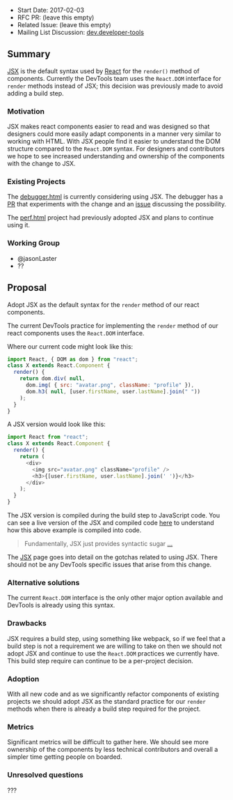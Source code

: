 - Start Date: 2017-02-03
- RFC PR: (leave this empty)
- Related Issue: (leave this empty)
- Mailing List Discussion: [dev.developer-tools](https://groups.google.com/forum/#!topic/mozilla.dev.developer-tools/Jswhej8xDuw)

## Summary

[JSX](https://facebook.github.io/react/docs/jsx-in-depth.html) is the default syntax used by [React](https://facebook.github.io/react/) for the `render()` method of components.  Currently the DevTools team uses the `React.DOM` interface for `render` methods instead of JSX; this decision was previously made to avoid adding a build step.

### Motivation

JSX makes react components easier to read and was designed so that designers could more easily adapt components in a manner very similar to working with HTML.  With JSX people find it easier to understand the DOM structure compared to the `React.DOM` syntax.  For designers and contributors we hope to see increased understanding and ownership of the components with the change to JSX.

### Existing Projects

The [debugger.html](https://github.com/devtools-html/debugger.html) is currently considering using JSX.  The debugger has a [PR](https://github.com/devtools-html/debugger.html/pull/1712) that experiments with the change and an [issue](https://github.com/devtools-html/debugger.html/issues/1747) discussing the possibility.

The [perf.html](https://github.com/devtools-html/perf.html) project had previously adopted JSX and plans to continue using it.

### Working Group

- @jasonLaster
- ??

## Proposal

Adopt JSX as the default syntax for the `render` method of our react components.

The current DevTools practice for implementing the `render` method of our react components uses the `React.DOM` interface.

Where our current code might look like this:

```js
import React, { DOM as dom } from "react";
class X extends React.Component {
  render() {
    return dom.div( null,
      dom.img( { src: "avatar.png", className: "profile" }),
      dom.h3( null, [user.firstName, user.lastName].join(" "))
    );
  }  
}
```

A JSX version would look like this:

```js
import React from "react";
class X extends React.Component {
  render() {
    return (
      <div>
        <img src="avatar.png" className="profile" />
        <h3>{[user.firstName, user.lastName].join(' ')}</h3>
      </div>
    );
  }  
}
```

The JSX version is compiled during the build step to JavaScript code.  You can see a live version of the JSX and compiled code [here](https://babeljs.io/repl/#?babili=false&evaluate=true&lineWrap=false&presets=es2015%252Creact%252Cstage-0&targets=&browsers=&builtIns=false&code=import%20React%252C%20%7B%20DOM%20as%20dom%252C%20Component%20%7D%20from%20%22react%22%253B%250Aclass%20X%20extends%20Component%20%7B%250A%20render%28%29%20%7B%250A%20return%20%28%250A%20%3Cdiv%3E%250A%20%3Cimg%20src%253D%22avatar.png%22%20className%253D%22profile%22%20%252F%3E%250A%20%3Ch3%3E%7B%5Buser.firstName%252C%20user.lastName%5D.join%28%22%20%22%29%7D%3C%252Fh3%3E%250A%20%3C%252Fdiv%3E%250A%20%29%253B%250A%20%7D%20%250A%7D) to understand how this above example is compiled into code.

> Fundamentally, JSX just provides syntactic sugar [...](https://facebook.github.io/react/docs/jsx-in-depth.html)

The [JSX](https://facebook.github.io/react/docs/jsx-in-depth.html) page goes into detail on the gotchas related to using JSX. There should not be any DevTools specific issues that arise from this change.

### Alternative solutions

The current `React.DOM` interface is the only other major option available and DevTools is already using this syntax.

### Drawbacks

JSX requires a build step, using something like webpack, so if we feel that a build step is not a requirement we are willing to take on then we should not adopt JSX and continue to use the `React.DOM` practices we currently have.  This build step require can continue to be a per-project decision.

### Adoption

With all new code and as we significantly refactor components of existing projects we should adopt JSX as the standard practice for our `render` methods when there is already a build step required for the project.

### Metrics

Significant metrics will be difficult to gather here. We should see more ownership of the components by less technical contributors and overall a simpler time getting people on boarded.

### Unresolved questions

???
